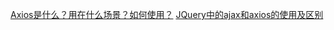 [Axios是什么？用在什么场景？如何使用？](https://zhuanlan.zhihu.com/p/69157371)
[JQuery中的ajax和axios的使用及区别](https://blog.csdn.net/jjjh968/article/details/120221460)
